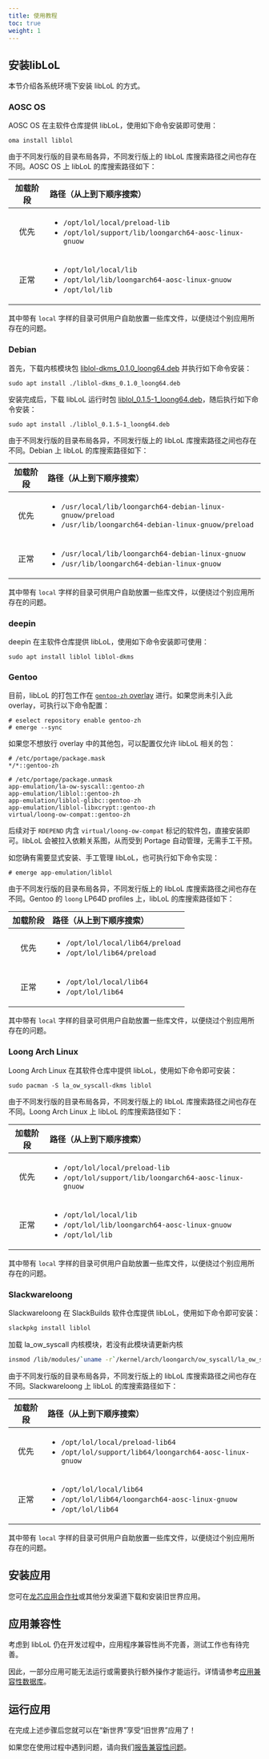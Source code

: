 ```yaml
---
title: 使用教程
toc: true
weight: 1
---
```


## 安装libLoL

本节介绍各系统环境下安装 libLoL 的方式。

### AOSC OS

AOSC OS 在主软件仓库提供 libLoL，使用如下命令安装即可使用：

```
oma install liblol
```

由于不同发行版的目录布局各异，不同发行版上的 libLoL 库搜索路径之间也存在不同。AOSC OS 上 libLoL 的库搜索路径如下：

<!-- see https://github.com/AOSC-Dev/liblol/blob/v0.1.5_pre6/autobuild/build -->

|加载阶段|路径（从上到下顺序搜索）|
|:------:|:---|
|优先|<ul><li><code>/opt/lol/local/preload-lib</code></li><li><code>/opt/lol/support/lib/loongarch64-aosc-linux-gnuow</code></li></ul>|
|正常|<ul><li><code>/opt/lol/local/lib</code></li><li><code>/opt/lol/lib/loongarch64-aosc-linux-gnuow</code></li><li><code>/opt/lol/lib</code></li></ul>|

其中带有 `local` 字样的目录可供用户自助放置一些库文件，以便绕过个别应用所存在的问题。

### Debian

首先，下载内核模块包 [liblol-dkms_0.1.0_loong64.deb](https://github.com/AOSC-Dev/la_ow_syscall/releases/download/debian%2F0.1.0/liblol-dkms_0.1.0_loong64.deb) 并执行如下命令安装：

```
sudo apt install ./liblol-dkms_0.1.0_loong64.deb
```

安装完成后，下载 libLoL 运行时包 [liblol_0.1.5-1_loong64.deb](https://github.com/AOSC-Dev/liblol/releases/download/debian%2Fv0.1.5-1/liblol_0.1.5-1_loong64.deb)，随后执行如下命令安装：

```
sudo apt install ./liblol_0.1.5-1_loong64.deb
```

由于不同发行版的目录布局各异，不同发行版上的 libLoL 库搜索路径之间也存在不同。Debian 上 libLoL 的库搜索路径如下：

<!-- see https://github.com/AOSC-Dev/liblol/blob/debian/v0.1.5_pre6-1/debian/rules -->

|加载阶段|路径（从上到下顺序搜索）|
|:------:|:---|
|优先|<ul><li><code>/usr/local/lib/loongarch64-debian-linux-gnuow/preload</code></li><li><code>/usr/lib/loongarch64-debian-linux-gnuow/preload</code></li></ul>|
|正常|<ul><li><code>/usr/local/lib/loongarch64-debian-linux-gnuow</code></li><li><code>/usr/lib/loongarch64-debian-linux-gnuow</code></li></ul>|

其中带有 `local` 字样的目录可供用户自助放置一些库文件，以便绕过个别应用所存在的问题。

### deepin

deepin 在主软件仓库提供 libLoL，使用如下命令安装即可使用：

```
sudo apt install liblol liblol-dkms
```

### Gentoo

目前，libLoL 的打包工作在 [`gentoo-zh` overlay](https://github.com/microcai/gentoo-zh)
进行。如果您尚未引入此 overlay，可执行以下命令配置：

```shell-session
# eselect repository enable gentoo-zh
# emerge --sync
```

如果您不想放行 overlay 中的其他包，可以配置仅允许 libLoL 相关的包：

```
# /etc/portage/package.mask
*/*::gentoo-zh

# /etc/portage/package.unmask
app-emulation/la-ow-syscall::gentoo-zh
app-emulation/liblol::gentoo-zh
app-emulation/liblol-glibc::gentoo-zh
app-emulation/liblol-libxcrypt::gentoo-zh
virtual/loong-ow-compat::gentoo-zh
```

后续对于 `RDEPEND` 内含 `virtual/loong-ow-compat` 标记的软件包，直接安装即可。libLoL
会被拉入依赖关系图，从而受到 Portage 自动管理，无需手工干预。

如您确有需要显式安装、手工管理 libLoL，也可执行如下命令实现：

```shell-session
# emerge app-emulation/liblol
```

由于不同发行版的目录布局各异，不同发行版上的 libLoL 库搜索路径之间也存在不同。Gentoo
的 `loong` LP64D profiles 上，libLoL 的库搜索路径如下：

|加载阶段|路径（从上到下顺序搜索）|
|:------:|:---|
|优先|<ul><li><code>/opt/lol/local/lib64/preload</code></li><li><code>/opt/lol/lib64/preload</code></li></ul>|
|正常|<ul><li><code>/opt/lol/local/lib64</code></li><li><code>/opt/lol/lib64</code></li></ul>|

其中带有 `local` 字样的目录可供用户自助放置一些库文件，以便绕过个别应用所存在的问题。

### Loong Arch Linux

Loong Arch Linux 在其软件仓库中提供 libLoL，使用如下命令即可安装：

```
sudo pacman -S la_ow_syscall-dkms liblol
```

由于不同发行版的目录布局各异，不同发行版上的 libLoL 库搜索路径之间也存在不同。Loong Arch Linux 上 libLoL 的库搜索路径如下：

<!-- see https://github.com/loongarchlinux/laur/blob/69696a07a29c270f19def53e985e98fe25949ee1/liblol/PKGBUILD -->

|加载阶段|路径（从上到下顺序搜索）|
|:------:|:---|
|优先|<ul><li><code>/opt/lol/local/preload-lib</code></li><li><code>/opt/lol/support/lib/loongarch64-aosc-linux-gnuow</code></li></ul>|
|正常|<ul><li><code>/opt/lol/local/lib</code></li><li><code>/opt/lol/lib/loongarch64-aosc-linux-gnuow</code></li><li><code>/opt/lol/lib</code></li></ul>|

其中带有 `local` 字样的目录可供用户自助放置一些库文件，以便绕过个别应用所存在的问题。

### Slackwareloong

Slackwareloong 在 SlackBuilds 软件仓库提供 libLoL，使用如下命令即可安装：

```bash
slackpkg install liblol

```

加载 la_ow_syscall 内核模块，若没有此模块请更新内核

```bash
insmod /lib/modules/`uname -r`/kernel/arch/loongarch/ow_syscall/la_ow_syscall.ko
```

由于不同发行版的目录布局各异，不同发行版上的 libLoL 库搜索路径之间也存在不同。Slackwareloong 上 libLoL 的库搜索路径如下：

|加载阶段|路径（从上到下顺序搜索）|
|:------:|:---|
|优先|<ul><li><code>/opt/lol/local/preload-lib64</code></li><li><code>/opt/lol/support/lib64/loongarch64-aosc-linux-gnuow</code></li></ul>|
|正常|<ul><li><code>/opt/lol/local/lib64</code></li><li><code>/opt/lol/lib64/loongarch64-aosc-linux-gnuow</code></li><li><code>/opt/lol/lib64</code></li></ul>|

其中带有 `local` 字样的目录可供用户自助放置一些库文件，以便绕过个别应用所存在的问题。

## 安装应用

您可在[龙芯应用合作社](http://app.loongapps.cn/#/home)或其他分发渠道下载和安装旧世界应用。

## 应用兼容性

考虑到 libLoL 仍在开发过程中，应用程序兼容性尚不完善，测试工作也有待完善。

因此，一部分应用可能无法运行或需要执行额外操作才能运行。详情请参考[应用兼容性数据库](/docs/apps)。

## 运行应用

在完成上述步骤后您就可以在“新世界”享受“旧世界”应用了！

如果您在使用过程中遇到问题，请向我们[报告兼容性问题](/docs/report/)。
